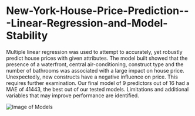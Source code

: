 # New-York-House-Price-Prediction---Linear-Regression-and-Model-Stability

Multiple linear regression was used to attempt to accurately, yet robustly
predict house prices with given attributes. The model built showed that the
presence of a waterfront, central air-conditioning, construct type and the
number of bathrooms was associated with a large impact on house price.
Unexpectedly, new constructs have a negative influence on price. This
requires further examination. Our final model of 9 predictors out of 16
had a MAE of 41443, the best out of our tested models. Limitations and
additional variables that may improve performance are identified.


![Image of Models](https://github.com/sourish279/New-York-House-Price-Prediction---Linear-Regression-and-Model-Stability/tree/main/Presentation/assets/tb2.png)
